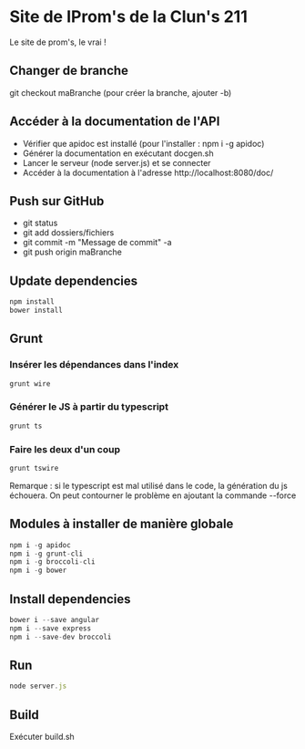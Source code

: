 # Site de IProm's de la Clun's 211
Le site de prom's, le vrai !

## Changer de branche
git checkout maBranche
(pour créer la branche, ajouter -b)

## Accéder à la documentation de l'API

* Vérifier que apidoc est installé (pour l'installer : npm i -g apidoc)
* Générer la documentation en exécutant docgen.sh
* Lancer le serveur (node server.js) et se connecter
* Accéder à la documentation à l'adresse http://localhost:8080/doc/

## Push sur GitHub
* git status
* git add dossiers/fichiers
* git commit -m "Message de commit" -a
* git push origin maBranche

## Update dependencies
```js
npm install
bower install
```

## Grunt

### Insérer les dépendances dans l'index
```js
grunt wire
```
### Générer le JS à partir du typescript
```js
grunt ts
```
### Faire les deux d'un coup
```js
grunt tswire
```

Remarque : si le typescript est mal utilisé dans le code, la génération du js échouera. On peut contourner le problème en ajoutant la commande --force

## Modules à installer de manière globale
```js
npm i -g apidoc
npm i -g grunt-cli
npm i -g broccoli-cli
npm i -g bower
```

## Install dependencies
```js
bower i --save angular
npm i --save express
npm i --save-dev broccoli
```

## Run
```js
node server.js
```

## Build
Exécuter build.sh

